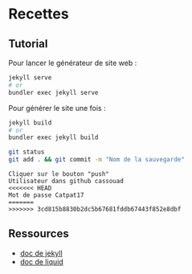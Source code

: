 # Recettes

## Tutorial

Pour lancer le générateur de site web :

```sh
jekyll serve
# or
bundler exec jekyll serve
```

Pour générer le site une fois :

```sh
jekyll build
# or
bundler exec jekyll build
```

```sh
git status
git add . && git commit -m "Nom de la sauvegarde"
```
```Git Gui
Cliquer sur le bouton "push"
Utilisateur dans github cassouad
<<<<<<< HEAD
Mot de passe Catpat17
=======
>>>>>>> 3cd815b8830b2dc5b67681fddb67443f852e8dbf
```



## Ressources

* [doc de jekyll](https://jekyllrb.com/docs/)
* [doc de liquid](https://shopify.github.io/liquid/)

